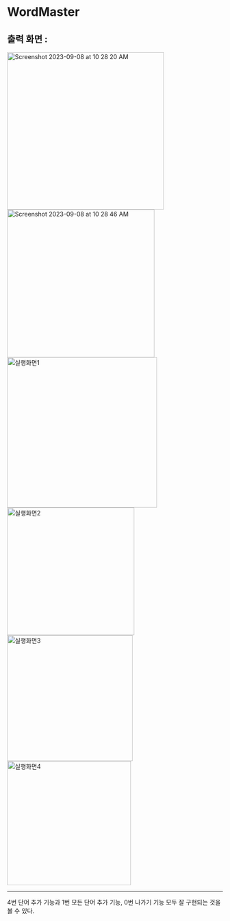 # WordMaster

출력 화면 : 
--------
<img width="366" alt="Screenshot 2023-09-08 at 10 28 20 AM" src="https://github.com/morehey/WordMaster/assets/126431810/2e08787e-7e48-4b21-abdb-2eb326a7304c">

<img width="344" alt="Screenshot 2023-09-08 at 10 28 46 AM" src="https://github.com/morehey/WordMaster/assets/126431810/a5aa456c-ece3-4cca-827e-2deea48883f2">

<img width="350" alt="실행화면1" src="https://github.com/morehey/WordMaster/assets/126431810/2c90e53a-2c47-474b-94ca-3abe3c491f1e">

<img width="297" alt="실행화면2" src="https://github.com/morehey/WordMaster/assets/126431810/58876faf-f9d4-42b1-b9c5-f381a025be43">

<img width="293" alt="실행화면3" src="https://github.com/morehey/WordMaster/assets/126431810/347b986b-b2dc-45fa-a5aa-2e9cdb45f735">

<img width="289" alt="실행화면4" src="https://github.com/morehey/WordMaster/assets/126431810/fe20c2dc-d2f8-4057-8885-0129edcdb292">

-------

4번 단어 추가 기능과 1번 모든 단어 추가 기능, 0번 나가기 기능 모두 잘 구현되는 것을 볼 수 있다. 
